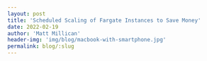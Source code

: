 ```yaml
---
layout: post
title: 'Scheduled Scaling of Fargate Instances to Save Money'
date: 2022-02-19
author: 'Matt Millican'
header-img: 'img/blog/macbook-with-smartphone.jpg'
permalink: blog/:slug
---
```

